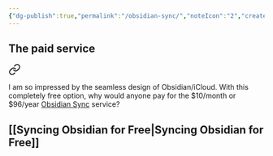 ```yaml
---
{"dg-publish":true,"permalink":"/obsidian-sync/","noteIcon":"2","created":"","updated":""}
---
```


## The paid service

<div class="transclusion internal-embed is-loaded"><a class="markdown-embed-link" href="/10-dailynotes/2023-04-21/#8ec320" aria-label="Open link"><svg xmlns="http://www.w3.org/2000/svg" width="24" height="24" viewBox="0 0 24 24" fill="none" stroke="currentColor" stroke-width="2" stroke-linecap="round" stroke-linejoin="round" class="svg-icon lucide-link"><path d="M10 13a5 5 0 0 0 7.54.54l3-3a5 5 0 0 0-7.07-7.07l-1.72 1.71"></path><path d="M14 11a5 5 0 0 0-7.54-.54l-3 3a5 5 0 0 0 7.07 7.07l1.71-1.71"></path></svg></a><div class="markdown-embed">



I am so impressed by the seamless design of Obsidian/iCloud. With this completely free option, why would anyone pay for the $10/month or $96/year [Obsidian Sync](https://obsidian.md/sync) service? 

</div></div>


## [[Syncing Obsidian for Free\|Syncing Obsidian for Free]]